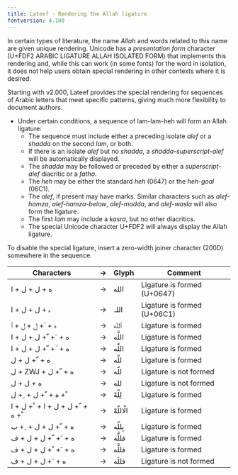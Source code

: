 ```yaml
---
title: Lateef - Rendering the Allah ligature
fontversion: 4.100
---
```



In certain types of literature, the name *Allah* and words related to this name are given unique rendering. Unicode has a *presentation form* character (U+FDF2 ARABIC LIGATURE ALLAH ISOLATED FORM) that implements this rendering and, while this can work (in some fonts) for the word in isolation, it does not help users obtain special rendering in other contexts where it is desired.

Starting with v2.000, Lateef provides the special rendering for sequences of Arabic letters that meet specific patterns, giving much more flexibility to document authors. 

* Under certain conditions, a sequence of lam-lam-heh will form an Allah ligature:
  * The sequence must include either a preceding isolate *alef* or a *shadda* on the second *lam*, or both.
  * If there is an isolate *alef* but no *shadda*, a *shadda-superscript-alef* will be automatically displayed.
  * The *shadda* may be followed or preceded by either a *superscript-alef* diacritic or a *fatha*.
  * The *heh* may be either the standard *heh* (0647) or the *heh-goal* (06C1).
  * The *alef*, if present may have marks. Similar characters such as *alef-hamza*, *alef-hamza-below*, *alef-madda*, and *alef-wasla* will also form the ligature.
  * The first *lam* may include a *kasra*, but no other diacritics.
  * The special Unicode character U+FDF2 will always display the Allah ligature.

To disable the special ligature, insert a zero-width joiner character (200D) somewhere in the sequence.

Characters | → | Glyph | Comment
---------- | - | ----  | -------
<span class='lateefL-R normal'>&#x202d;&#x0627; + &#x0644; + &#x0644; + &#x0647;</span> | → | <span dir="rtl" class='lateef-R normal'> الله	</span> | Ligature is formed (U+0647)
<span class='lateefL-R normal'>&#x202d;&#x0627; + &#x0644; + &#x0644; + &#x06c1;</span> | → | <span dir="rtl" class='lateef-R normal'>اللہ	</span> | Ligature is formed (U+06C1)
<span class='lateefL-R normal'>&#x202d;&#x0671; + &#x0644; + &#x0644; + &#x0651; + &#x0647;</span> | → | <span dir="rtl" class='lateef-R normal'> ٱللّه </span> | Ligature is formed
<span class='lateefL-R normal'>&#x202d;&#x0627; + &#x0644; + &#x0644; + &#x0651; + &#x064e; + &#x0647;</span> | → | <span dir="rtl" class='lateef-R normal'>اللَّه	</span> | Ligature is formed
<span class='lateefL-R normal'>&#x202d;&#x0627; + &#x0644; + &#x0644; + &#x0651; + &#x0670; + &#x0647;</span> | → | <span dir="rtl" class='lateef-R normal'>اللّٰه</span> | 	Ligature is formed
<span class='lateefL-R normal'>&#x202d;&#x0644; + &#x0644; + &#x0651; + &#x0647;</span> | → | <span dir="rtl" class='lateef-R normal'>&#x0644;&#x0644;&#x0651;&#x0647;</span> | Ligature is formed
<span class='lateefL-R normal'>&#x202d;&#x0644; + ZWJ + &#x0644; + &#x0651; + &#x0647;</span> | → | <span dir="rtl" class='lateef-R normal'>&#x0644;&#x200D;&#x0644;&#x0651;&#x0647;</span> | Ligature is not formed
<span class='lateefL-R normal'>&#x202d;&#x0644; + &#x0644; + &#x0647;</span> | → | <span dir="rtl" class='lateef-R normal'>&#x0644;&#x0644;&#x0647;</span> | Ligature is not formed
<span class='lateefL-R normal'>&#x202d;&#x0644; + &#x0650; + &#x0644; + &#x0651; + &#x0647; + &#x0652;</span> | → | <span dir="rtl" class='lateef-R normal'>لِلّهْ	</span> | Ligature is formed
<span class='lateefL-R normal'>&#x202d;&#x0627; + &#x0644; + &#x0652; + &#x0627; + &#x0644; + &#x0644; + &#x0651; + &#x0647; + &#x0652;</span> | → | <span dir="rtl" class='lateef-R normal'>الْاللّهْ	</span> | Ligature is formed
<span class='lateefL-R normal'>&#x202d;&#x0628; + &#x0650; + &#x0644; + &#x0644; + &#x0651; + &#x0647;</span> | → | <span dir="rtl" class='lateef-R normal'>بِللّه	</span> | Ligature is formed
<span class='lateefL-R normal'>&#x202d;&#x0641; + &#x0644; + &#x0644; + &#x0651; + &#x064e; + &#x0647;</span> | → | <span dir="rtl" class='lateef-R normal'>فللَّه	</span> | Ligature is formed
<span class='lateefL-R normal'>&#x202d;&#x0641; + &#x0644; + &#x0644; + &#x0651; + &#x064e; + &#x0647;</span> | → | <span dir="rtl" class='lateef-R normal'>فللَّه	</span> | Ligature is formed
<span class='lateefL-R normal'>&#x202d;&#x0641; + &#x0644; + &#x0644; + &#x064e; + &#x0647;</span> | → | <span dir="rtl" class='lateef-R normal'>فللَه	</span> | Ligature is not formed





<!-- PRODUCT SITE ONLY
[font id='lateef' face='Lateef-Regular' size='150%' rtl=1]
[font id='lateefL' face='Lateef-Regular' size='150%' ltr=1]
-->
